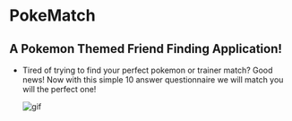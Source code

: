 # PokeMatch

## A Pokemon Themed Friend Finding Application!

* Tired of trying to find your perfect pokemon or trainer match? Good news! Now with this simple 10 answer questionnaire we will match you will the perfect one!

    ![gif](/app/public/images/friend_finder.gif)
